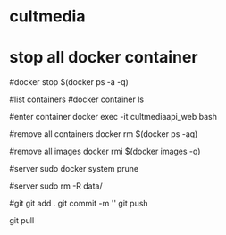 # cultmedia

# stop all docker container
#docker stop $(docker ps -a -q)

#list containers
#docker container ls

#enter container
docker exec -it cultmediaapi_web bash

#remove all containers
docker rm $(docker ps -aq)

#remove all images
docker rmi $(docker images -q)

#server
sudo docker system prune

#server
sudo rm -R data/

#git
git add .
git commit -m ''
git push

git pull

